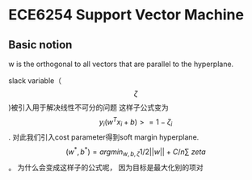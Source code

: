 # ECE6254 Support Vector Machine
## Basic notion
w is the orthogonal to all vectors that are parallel to the hyperplane.

slack variable（$$ \zeta $$)被引入用于解决线性不可分的问题
这样子公式变为$$y_i(w^Tx_i + b) >= 1- \zeta_i$$. 对此我们引入cost parameter得到soft margin hyperplane. $$(w^*,b^*) = argmin_{w,b,\zeta}1/2||w|| +C/n \sum\ zeta$$ 。 为什么会变成这样子的公式呢， 因为目标是最大化别的项对


